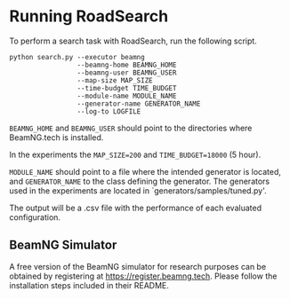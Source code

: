 # Running RoadSearch

To perform a search task with RoadSearch, run the following script. 

```
python search.py --executor beamng 
                 --beamng-home BEAMNG_HOME 
                 --beamng-user BEAMNG_USER 
                 --map-size MAP_SIZE
                 --time-budget TIME_BUDGET
                 --module-name MODULE_NAME 
                 --generator-name GENERATOR_NAME
                 --log-to LOGFILE
```

`BEAMNG_HOME` and `BEAMNG_USER` should point to the directories where BeamNG.tech is installed.

In the experiments the `MAP_SIZE=200` and `TIME_BUDGET=18000` (5 hour).

`MODULE_NAME` should point to a file where the intended generator is located, and `GENERATOR_NAME` to the class defining the generator. 
The generators used in the experiments are located in `generators/samples/tuned.py'. 

The output will be a .csv file with the performance of each evaluated configuration. 

## BeamNG Simulator

A free version of the BeamNG simulator for research purposes can be obtained by registering at https://register.beamng.tech.
Please follow the installation steps included in their README.


